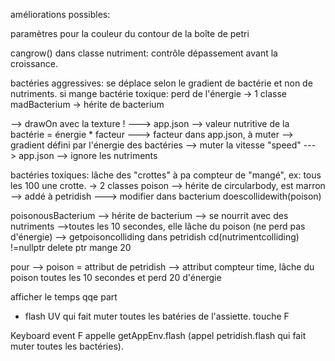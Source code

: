améliorations possibles:

paramètres pour la couleur du contour de la boîte de petri

cangrow() dans classe nutriment:
contrôle dépassement avant la croissance.

bactéries aggressives:
se déplace selon le gradient de bactérie et non de nutriments.
si mange bactérie toxique: perd de l'énergie
-> 1 classe
madBacterium
-> hérite de bacterium

--> drawOn avec la texture ! ---> app.json
--> valeur nutritive de la bactérie = énergie * facteur
---> facteur dans app.json, à muter
--> gradient défini par l'énergie des bactéries
--> muter la vitesse "speed" ---> app.json
--> ignore les nutriments
 

bactéries toxiques:
lâche des "crottes" à pa
compteur de "mangé", ex: tous les 100 une crotte.
-> 2 classes
poison
--> hérite de circularbody, est marron
--> addé à petridish
---> modifier dans bacterium doescollidewith(poison)

poisonousBacterium
--> hérite de bacterium
--> se nourrit avec des nutriments
-->toutes les 10 secondes, elle lâche du poison (ne perd pas d'énergie)
--> getpoisoncolliding dans petridish cd(nutrimentcolliding)
!=nullptr delete ptr mange 20

pour 
--> poison = attribut de petridish
--> attribut compteur time, lâche du poison toutes les 10 secondes
et perd 20 d'énergie 

afficher le temps qqe part

- flash UV qui fait muter toutes les batéries de l'assiette. touche F

Keyboard event F appelle getAppEnv.flash (appel petridish.flash qui 
fait muter toutes les bactéries).

